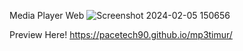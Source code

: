 Media Player Web
![Screenshot 2024-02-05 150656](https://github.com/pacetech90/mp3timur.github.io/assets/55420029/49295dd5-dcff-42b5-8fd0-25f31fa505a9)


Preview Here!
https://pacetech90.github.io/mp3timur/
